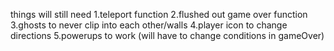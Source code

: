 things will still need 
1.teleport function
2.flushed out game over function
3.ghosts to never clip into each other/walls
4.player icon to change directions
5.powerups to work (will have to change conditions in gameOver)
